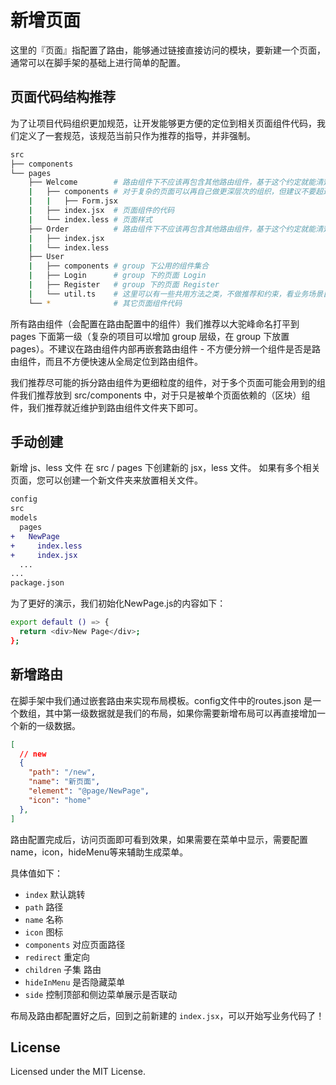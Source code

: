 # 新增页面
这里的『页面』指配置了路由，能够通过链接直接访问的模块，要新建一个页面，通常可以在脚手架的基础上进行简单的配置。

## 页面代码结构推荐
为了让项目代码组织更加规范，让开发能够更方便的定位到相关页面组件代码，我们定义了一套规范，该规范当前只作为推荐的指导，并非强制。

```bash
src
├── components
└── pages
    ├── Welcome        # 路由组件下不应该再包含其他路由组件，基于这个约定就能清楚的区分路由组件和非路由组件了
    |   ├── components # 对于复杂的页面可以再自己做更深层次的组织，但建议不要超过三层
    |   |   ├── Form.jsx
    |   ├── index.jsx  # 页面组件的代码
    |   └── index.less # 页面样式
    ├── Order          # 路由组件下不应该再包含其他路由组件，基于这个约定就能清楚的区分路由组件和非路由组件了
    |   ├── index.jsx
    |   └── index.less
    ├── User
    |   ├── components # group 下公用的组件集合
    |   ├── Login      # group 下的页面 Login
    |   ├── Register   # group 下的页面 Register
    |   └── util.ts    # 这里可以有一些共用方法之类，不做推荐和约束，看业务场景自行做组织
    └── *              # 其它页面组件代码
```

所有路由组件（会配置在路由配置中的组件）我们推荐以大驼峰命名打平到 pages 下面第一级（复杂的项目可以增加 group 层级，在 group 下放置 pages）。不建议在路由组件内部再嵌套路由组件 - 不方便分辨一个组件是否是路由组件，而且不方便快速从全局定位到路由组件。

我们推荐尽可能的拆分路由组件为更细粒度的组件，对于多个页面可能会用到的组件我们推荐放到 src/components 中，对于只是被单个页面依赖的（区块）组件，我们推荐就近维护到路由组件文件夹下即可。

## 手动创建
新增 js、less 文件
在 src / pages 下创建新的 jsx，less 文件。 如果有多个相关页面，您可以创建一个新文件夹来放置相关文件。

```diff
config
src
models
  pages
+   NewPage
+     index.less
+     index.jsx
  ...
...
package.json
```
为了更好的演示，我们初始化NewPage.js的内容如下：
```bash
export default () => {
  return <div>New Page</div>;
};
```

## 新增路由
在脚手架中我们通过嵌套路由来实现布局模板。config文件中的routes.json 是一个数组，其中第一级数据就是我们的布局，如果你需要新增布局可以再直接增加一个新的一级数据。
```json
[
  // new
  {
    "path": "/new",
    "name": "新页面",
    "element": "@page/NewPage",
    "icon": "home"
  },
]
```

路由配置完成后，访问页面即可看到效果，如果需要在菜单中显示，需要配置 name，icon，hideMenu等来辅助生成菜单。

具体值如下：

  - ``index`` 默认跳转
  - ``path`` 路径 
  - ``name`` 名称 
  - ``icon`` 图标 
  - ``components`` 对应页面路径
  - ``redirect`` 重定向 
  - ``children`` 子集 路由 
  - ``hideInMenu`` 是否隐藏菜单
  - ``side`` 控制顶部和侧边菜单展示是否联动

布局及路由都配置好之后，回到之前新建的 ```index.jsx```，可以开始写业务代码了！

## License

Licensed under the MIT License.
